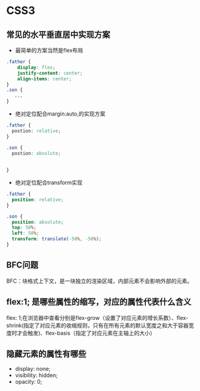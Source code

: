 # CSS3



## 常见的水平垂直居中实现方案

- 最简单的方案当然是flex布局

```css
.father {
    display: flex;
    justify-content: center;
    align-items: center;
}
.son {
   ...
}
```



- 绝对定位配合margin:auto,的实现方案

```css
.father {
  postion: relative;
}

.son {
  postion: absolute;
  
  
}
```



- 绝对定位配合transform实现

```css
.father {
  position: relative;
}

.son {
  position: absolute;
  top: 50%;
  left: 50%;
  transform: translate(-50%, -50%);
}
```





## BFC问题

BFC：块格式上下文，是一块独立的渲染区域，内部元素不会影响外部的元素。



## flex:1; 是哪些属性的缩写，对应的属性代表什么含义

flex: 1;在浏览器中查看分别是flex-grow（设置了对应元素的增长系数）、flex-shrink(指定了对应元素的收缩规则，只有在所有元素的默认宽度之和大于容器宽度时才会触发)、flex-basis（指定了对应元素在主轴上的大小）



## 隐藏元素的属性有哪些

- display: none;
- visibility: hidden;
- opacity: 0;



